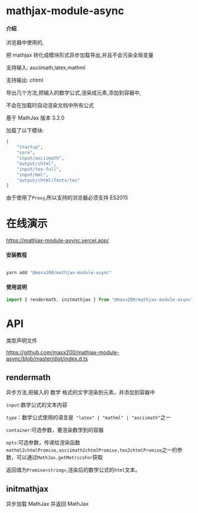 # mathjax-module-async

#### 介绍

浏览器中使用的,

把 mathjax 转化成模块形式异步加载导出,并且不会污染全局变量

支持输入: asciimath,latex,mathml

支持输出: chtml

导出几个方法,把输入的数学公式,渲染成元素,添加到容器中,

不会在加载时自动渲染文档中所有公式

基于 MathJax 版本 3.2.0

加载了以下模块:

```json
[
    "startup",
    "core",
    "input/asciimath",
    "output/chtml",
    "input/tex-full",
    "input/mml",
    "output/chtml/fonts/tex"
]
```

由于使用了`Proxy`,所以支持的浏览器必须支持 ES2015

# 在线演示

https://mathjax-module-async.vercel.app/

#### 安装教程

```powershell

yarn add "@masx200/mathjax-module-async"
```

#### 使用说明

```js
import { rendermath, initmathjax } from "@masx200/mathjax-module-async";
```

# API

类型声明文件

https://github.com/masx200/mathjax-module-async/blob/master/dist/index.d.ts

## rendermath

异步方法,把输入的 数学 格式的文字渲染到元素，并添加到容器中

`input`:数学公式的文本内容

`type`：数学公式使用的语言是` "latex" | "mathml" | "asciimath"`之一

`container`:可选参数，要渲染数学到的容器

`opts`:可选参数，传递给渲染函数`mathml2chtmlPromise,asciimath2chtmlPromise,tex2chtmlPromise`之一的参数，可以通过`MathJax.getMetricsFor`获取

返回值为`Promise<string>`,渲染后的数学公式的`html`文本。

## initmathjax

异步加载 MathJax 并返回 MathJax
